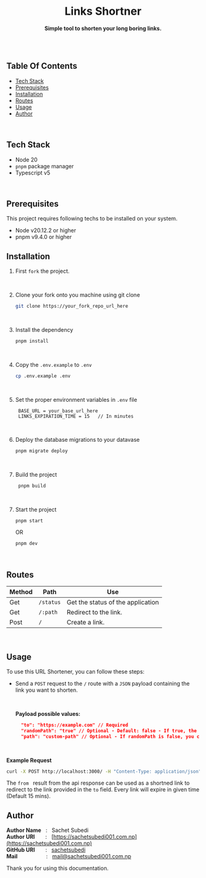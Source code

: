 <h1 align="center" style="border: 0;"> Links Shortner </h1>

<p align="center"><b>Simple tool to shorten your long boring links.</b></p>

<br><br>

## Table Of Contents

- [Tech Stack](#tech-stack)
- [Prerequisites](#prerequisites)
- [Installation](#installation)
- [Routes](#routes)
- [Usage](#usage)
- [Author](#author)

<br>

## Tech Stack

- Node 20
- `pnpm` package manager
- Typescript v5

<br>

## Prerequisites

This project requires following techs to be installed on your system.

- Node v20.12.2 or higher
- pnpm v9.4.0 or higher

## Installation

1. First `fork` the project.

<br>

2. Clone your fork onto you machine using git clone

   ```bash
   git clone https://your_fork_repo_url_here
   ```

<br>

3. Install the dependency

   ```bash
   pnpm install
   ```

<br>

4. Copy the `.env.example` to `.env`

   ```bash
   cp .env.example .env
   ```

<br>

5. Set the proper environment variables in `.env` file

   ```env
    BASE_URL = your_base_url_here
    LINKS_EXPIRATION_TIME = 15   // In minutes
   ```

<br>

6. Deploy the database migrations to your datavase

   ```bash
   pnpm migrate deploy
   ```

   <br>

7. Build the project

   ```bash
    pnpm build
   ```

<br>

7. Start the project

   ```bash
   pnpm start
   ```

   OR

   ```bash
   pnpm dev
   ```

<br>

## Routes

| Method | Path      | Use                               |
| ------ | --------- | --------------------------------- |
| Get    | `/status` | Get the status of the application |
| Get    | `/:path`       | Redirect to the link.             |
| Post   | `/`       | Create a link.                    |

<br>

## Usage

To use this URL Shortener, you can follow these steps:

- Send a `POST` request to the `/` route with a `JSON` payload containing the link you want to shorten.

  <br>

  **Payload possible values:**

  ```json
    "to": "https://example.com" // Required
    "randomPath": "true" // Optional - Default: false - If true, the path will be generated randomly.
    "path": "custom-path" // Optional - If randomPath is false, you can provide a custom path.
  ```

 <br>
 
   **Example Request**
 ```bash
 curl -X POST http://localhost:3000/ -H "Content-Type: application/json" -d '{"to": "https://example.com", "randomPath": true}'
 ```

The `from ` result from the api response can be used as a shortned link to redirect to the link provided in the `to` field. Every link will expire in given time (Default 15 mins).
<br>

## Author

**Author Name** &nbsp; : &nbsp; Sachet Subedi <br>
**Author URI** &nbsp; &nbsp; &nbsp; : &nbsp; [https://sachetsubedi001.com.np](https://sachetsubedi001.com.np) <br>
**GitHub URI** &nbsp; &nbsp; &nbsp; : &nbsp; [sachetsubedi](https://github.com/sachetsubedi) <br>
**Mail** &nbsp; &nbsp; &nbsp; &nbsp; &nbsp; &nbsp; &nbsp; &nbsp; &nbsp; : &nbsp; [mail@sachetsubedi001.com.np](mailto:mail@sachetsubedi001.com.np)<br>

Thank you for using this documentation.
